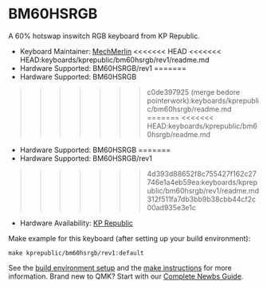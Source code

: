 # BM60HSRGB

A 60% hotswap inswitch RGB keyboard from KP Republic. 

* Keyboard Maintainer: [MechMerlin](https://github.com/mechmerlin)
<<<<<<< HEAD
<<<<<<< HEAD:keyboards/kprepublic/bm60hsrgb/rev1/readme.md
* Hardware Supported: BM60HSRGB/rev1
=======
* Hardware Supported: BM60HSRGB
>>>>>>> c0de397925 (merge bedore pointerwork):keyboards/kprepublic/bm60hsrgb/readme.md
=======
<<<<<<< HEAD:keyboards/kprepublic/bm60hsrgb/readme.md
* Hardware Supported: BM60HSRGB
=======
* Hardware Supported: BM60HSRGB/rev1
>>>>>>> 4d393d88652f8c755427f162c27746e1a4eb59ea:keyboards/kprepublic/bm60hsrgb/rev1/readme.md
>>>>>>> 312f511fa7db3bb9b38cbb44cf2c00ad935e3e1c
* Hardware Availability: [KP Republic](https://kprepublic.com/products/bm60-rgb-60-gh60-hot-swappable-pcb-programmed-qmk-firmware-type-c)

Make example for this keyboard (after setting up your build environment):

    make kprepublic/bm60hsrgb/rev1:default

See the [build environment setup](https://docs.qmk.fm/#/getting_started_build_tools) and the [make instructions](https://docs.qmk.fm/#/getting_started_make_guide) for more information. Brand new to QMK? Start with our [Complete Newbs Guide](https://docs.qmk.fm/#/newbs).
